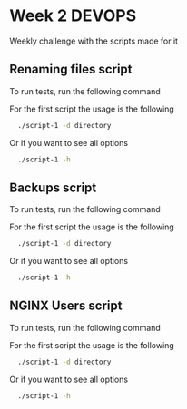 
# Week 2 DEVOPS

Weekly challenge with the scripts made for it


## Renaming files script

To run tests, run the following command

For the first script the usage is the following 
```bash
  ./script-1 -d directory
```
Or if you want to see all options 
```bash
  ./script-1 -h
```

## Backups script

To run tests, run the following command

For the first script the usage is the following 
```bash
  ./script-1 -d directory
```
Or if you want to see all options 
```bash
  ./script-1 -h
```

## NGINX Users script

To run tests, run the following command

For the first script the usage is the following 
```bash
  ./script-1 -d directory
```
Or if you want to see all options 
```bash
  ./script-1 -h
```
